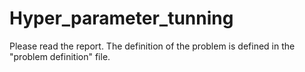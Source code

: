 # Hyper_parameter_tunning
Please read the report. The definition of the problem is defined in the "problem definition" file.
